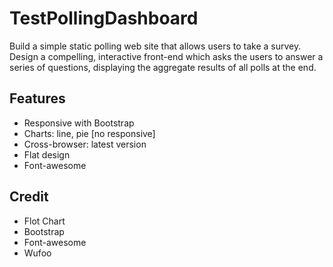 TestPollingDashboard
====================

Build a simple static polling web site that allows users to take a survey.  Design a compelling, interactive front-end which asks the users to answer a series of questions, displaying the aggregate results of all polls at the end. 

## Features ##
- Responsive with Bootstrap
- Charts: line, pie [no responsive]
- Cross-browser: latest version
- Flat design
- Font-awesome

## Credit ##
- Flot Chart
- Bootstrap
- Font-awesome
- Wufoo
